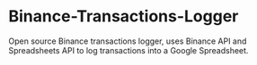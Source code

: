 # Binance-Transactions-Logger
Open source Binance transactions logger, uses Binance API and Spreadsheets API to log transactions into a Google Spreadsheet.
